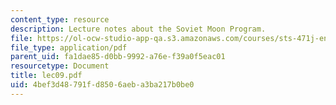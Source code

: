 ```yaml
---
content_type: resource
description: Lecture notes about the Soviet Moon Program.
file: https://ol-ocw-studio-app-qa.s3.amazonaws.com/courses/sts-471j-engineering-apollo-the-moon-project-as-a-complex-system-spring-2007/4bef3d48791fd8506aeba3ba217b0be0_lec09.pdf
file_type: application/pdf
parent_uid: fa1dae85-d0bb-9992-a76e-f39a0f5eac01
resourcetype: Document
title: lec09.pdf
uid: 4bef3d48-791f-d850-6aeb-a3ba217b0be0
---
```

